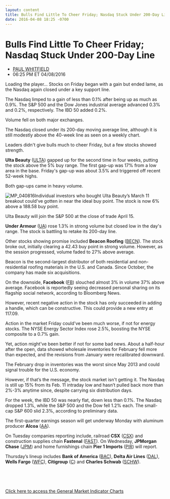 ```yaml
---
layout: content
title: Bulls Find Little To Cheer Friday; Nasdaq Stuck Under 200-Day Line
date: 2016-04-08 18:25 -0700
---
```



Bulls Find Little To Cheer Friday; Nasdaq Stuck Under 200-Day Line
===================================================================




* [PAUL WHITFIELD](https://www.investors.com/author/whitfieldp/ "Posts by PAUL WHITFIELD")
* 06:25 PM ET 04/08/2016




Loading the player...
Stocks on Friday began with a gain but ended lame, as the Nasdaq again closed under a key support line.


The Nasdaq limped to a gain of less than 0.1% after being up as much as 0.9%. The S&P 500 and the Dow Jones industrial average advanced 0.3% and 0.2%, respectively. The IBD 50 added 0.2%.


Volume fell on both major exchanges.


The Nasdaq closed under its 200-day moving average line, although it is still modestly above the 40-week line as seen on a weekly chart.


Leaders didn't give bulls much to cheer Friday, but a few stocks showed strength.


**Ulta Beauty** ([ULTA](https://research.investors.com/quote.aspx?symbol=ULTA)) gapped up for the second time in four weeks, putting the stock above the 5% buy range. The first gap-up was 17% from a low area in the base. Friday's gap-up was about 3.5% and triggered off recent 52-week highs.


Both gap-ups came in heavy volume.


![MP_040816](https://www.investors.com/wp-content/uploads/2016/04/MP_040816.jpg)Individual investors who bought Ulta Beauty’s March 11 breakout could've gotten in near the ideal buy point. The stock is now 6% above a 188.58 buy point.


Ulta Beauty will join the S&P 500 at the close of trade April 15.


**Under Armour** ([UA](https://research.investors.com/quote.aspx?symbol=UA)) rose 1.3% in strong volume but closed low in the day's range. The stock is battling to retake its 200-day line.


Other stocks showing promise included **Beacon Roofing** ([BECN](https://research.investors.com/quote.aspx?symbol=BECN)). The stock broke out, initially clearing a 42.43 buy point in strong volume. However, as the session progressed, volume faded to 27% above average.


Beacon is the second-largest distributor of both residential and non-residential roofing materials in the U.S. and Canada. Since October, the company has made six acquisitions.


On the downside, **Facebook** ([FB](https://research.investors.com/quote.aspx?symbol=FB)) slouched almost 3% in volume 37% above average. Facebook is reportedly seeing decreased personal sharing on its flagship social network, according to Bloomberg News.


However, recent negative action in the stock has only succeeded in adding a handle, which can be constructive. This could provide a new entry at 117.09.


Action in the market Friday could've been much worse, if not for energy stocks. The NYSE Energy Sector Index rose 2.5%, boosting the NYSE composite to a 0.7% gain.


Yet, action might've been better if not for some bad news. About a half-hour after the open, data showed wholesale inventories for February fell more than expected, and the revisions from January were recalibrated downward.


The February drop in inventories was the worst since May 2013 and could signal trouble for the U.S. economy.


However, if that’s the message, the stock market isn't getting it. The Nasdaq is still up 15% from its Feb. 11 intraday low and hasn’t pulled back more than 2%-3% anytime since, despite carrying six distribution days.


For the week, the IBD 50 was nearly flat, down less than 0.1%. The Nasdaq dropped 1.3%, while the S&P 500 and the Dow fell 1.2% each. The small-cap S&P 600 slid 2.3%, according to preliminary data.


The first-quarter earnings season will get underway Monday with aluminum producer **Alcoa** ([AA](https://research.investors.com/quote.aspx?symbol=AA)).


On Tuesday companies reporting include, railroad **CSX** ([CSX](https://research.investors.com/quote.aspx?symbol=CSX)) and construction supplies chain **Fastenal** ([FAST](https://research.investors.com/quote.aspx?symbol=FAST)). On Wednesday, **JPMorgan Chase** ([JPM](https://research.investors.com/quote.aspx?symbol=JPM)) and home furnishings chain **Pier 1 Imports** ([PIR](https://research.investors.com/quote.aspx?symbol=PIR)) will report.


Thursday’s lineup includes **Bank of America** ([BAC](https://research.investors.com/quote.aspx?symbol=BAC)), **Delta Air Lines** ([DAL](https://research.investors.com/quote.aspx?symbol=DAL)), **Wells Fargo** ([WFC](https://research.investors.com/quote.aspx?symbol=WFC)), **Citigroup** ([C](https://research.investors.com/quote.aspx?symbol=C)) and **Charles Schwab** ([SCHW](https://research.investors.com/quote.aspx?symbol=SCHW)).


 


 


[Click here to access the General Market Indicator Charts](https://www.investors.com/wp-content/uploads/2016/04/GMI_041116.pdf)




